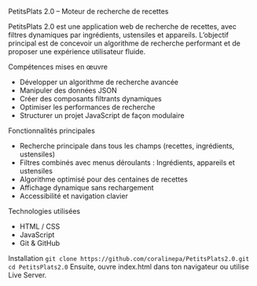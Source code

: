 PetitsPlats 2.0 – Moteur de recherche de recettes

PetitsPlats 2.0 est une application web de recherche de recettes, avec filtres dynamiques par ingrédients, ustensiles et appareils.
L’objectif principal est de concevoir un algorithme de recherche performant et de proposer une expérience utilisateur fluide.

Compétences mises en œuvre
- Développer un algorithme de recherche avancée
- Manipuler des données JSON
- Créer des composants filtrants dynamiques
- Optimiser les performances de recherche
- Structurer un projet JavaScript de façon modulaire

Fonctionnalités principales
- Recherche principale dans tous les champs (recettes, ingrédients, ustensiles)
- Filtres combinés avec menus déroulants : Ingrédients, appareils et ustensiles
- Algorithme optimisé pour des centaines de recettes
- Affichage dynamique sans rechargement
- Accessibilité et navigation clavier

Technologies utilisées
- HTML / CSS
- JavaScript
- Git & GitHub

Installation
```git clone https://github.com/coralinepa/PetitsPlats2.0.git```
```cd PetitsPlats2.0```
Ensuite, ouvre index.html dans ton navigateur ou utilise Live Server.
